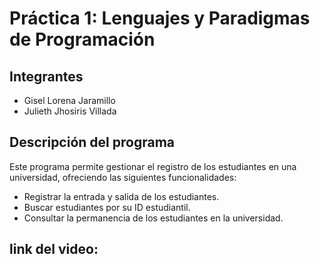 # Práctica 1: Lenguajes y Paradigmas de Programación  

## Integrantes  
- Gisel Lorena Jaramillo  
- Julieth Jhosiris Villada 

## Descripción del programa 
Este programa permite gestionar el registro de los estudiantes en una universidad, ofreciendo las siguientes funcionalidades:

- Registrar la entrada y salida de los estudiantes.
- Buscar estudiantes por su ID estudiantil.
- Consultar la permanencia de los estudiantes en la universidad.

## link del video:



